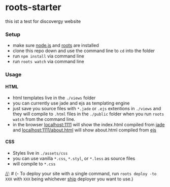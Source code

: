 # roots-starter

this ist a test for discovergy website

### Setup

- make sure [node.js](http://nodejs.org) and [roots](http://roots.cx) are installed
- clone this repo down and use the command line to `cd` into the folder
- run `npm install` via command line
- run `roots watch` via command line

### Usage

#### HTML
 - html templates live in the `./views` folder
 - you can currently use jade and ejs as templating engine
 - just save you source files with `*.jade` or `.ejs` extentions in `./views` and they will compile to `.html` files in the `./public` folder when you run `roots watch` from the command line.
 - in the browser [localhost:1111](http://localhost:1111) will show the index.html compiled from [jade](http://jade-lang.com/) and [localhost:1111/about.html](http://localhost:1111/about.html) will show about.html compiled from [ejs](http://www.embeddedjs.com)
 
#### CSS
 - Styles live in `./assets/css`
 - you can use vanilla `*.css`, `*.styl`, or `*.less` as source files
 - will compile to `*.css` 


[//]: # (### Deploying)

[//]: # (- If you just want to compile the production build, run `roots compile -e production` and it will build to public.)
[//]: # (- To deploy your site with a single command, run `roots deploy -to XXX` with `XXX` being whichever [ship](https://github.com/carrot/ship#usage) deployer you want to use.)